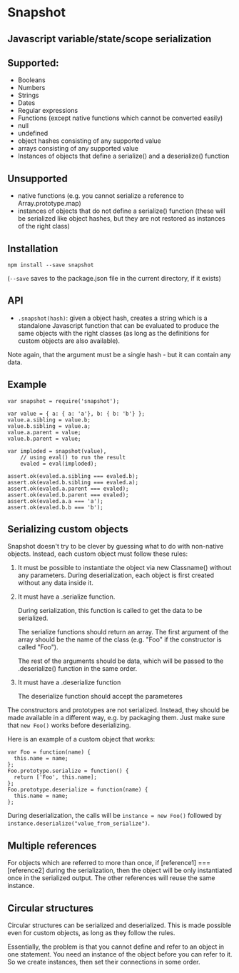 # Snapshot

## Javascript variable/state/scope serialization

## Supported:

- Booleans
- Numbers
- Strings
- Dates
- Regular expressions
- Functions (except native functions which cannot be converted easily)
- null
- undefined
- object hashes consisting of any supported value
- arrays consisting of any supported value
- Instances of objects that define a serialize() and a deserialize() function

## Unsupported

- native functions (e.g. you cannot serialize a reference to Array.prototype.map)
- instances of objects that do not define a serialize() function (these will be serialized like object hashes, but they are not restored as instances of the right class)

## Installation

    npm install --save snapshot

(`--save` saves to the package.json file in the current directory, if it exists)

## API

- `.snapshot(hash)`: given a object hash, creates a string which is a standalone Javascript function that can be evaluated to produce the same objects with the right classes (as long as the definitions for custom objects are also available).

Note again, that the argument must be a single hash - but it can contain any data.

## Example

    var snapshot = require('snapshot');

    var value = { a: { a: 'a'}, b: { b: 'b'} };
    value.a.sibling = value.b;
    value.b.sibling = value.a;
    value.a.parent = value;
    value.b.parent = value;

    var imploded = snapshot(value),
        // using eval() to run the result
        evaled = eval(imploded);

    assert.ok(evaled.a.sibling === evaled.b);
    assert.ok(evaled.b.sibling === evaled.a);
    assert.ok(evaled.a.parent === evaled);
    assert.ok(evaled.b.parent === evaled);
    assert.ok(evaled.a.a === 'a');
    assert.ok(evaled.b.b === 'b');

## Serializing custom objects

Snapshot doesn't try to be clever by guessing what to do with non-native objects. Instead, each custom object must follow these rules:

1. It must be possible to instantiate the object via new Classname() without any parameters.
   During deserialization, each object is first created without any data inside it.

2. It must have a .serialize function.

   During serialization, this function is called to get the data to be serialized.

   The serialize functions should return an array. The first argument of the array should be the name of the class (e.g. "Foo" if the constructor is called "Foo").

   The rest of the arguments should be data, which will be passed to the .deserialize() function in the same order.

3. It must have a .deserialize function

   The deserialize function should accept the parameteres

The constructors and prototypes are not serialized. Instead, they should be made available in a different way, e.g. by packaging them. Just make sure that `new Foo()` works before deserializing.

Here is an example of a custom object that works:

    var Foo = function(name) {
      this.name = name;
    };
    Foo.prototype.serialize = function() {
      return ['Foo', this.name];
    };
    Foo.prototype.deserialize = function(name) {
      this.name = name;
    };

During deserialization, the calls will be `instance = new Foo()` followed by `instance.deserialize("value_from_serialize")`.

## Multiple references

For objects which are referred to more than once, if [reference1] === [reference2] during the serialization, then the object will be only instantiated once in the serialized output. The other references will reuse the same instance.

## Circular structures

Circular structures can be serialized and deserialized. This is made possible even for custom objects, as long as they follow the rules.

Essentially, the problem is that you cannot define and refer to an object in one statement. You need an instance of the object before you can refer to it. So we create instances, then set their connections in some order.
